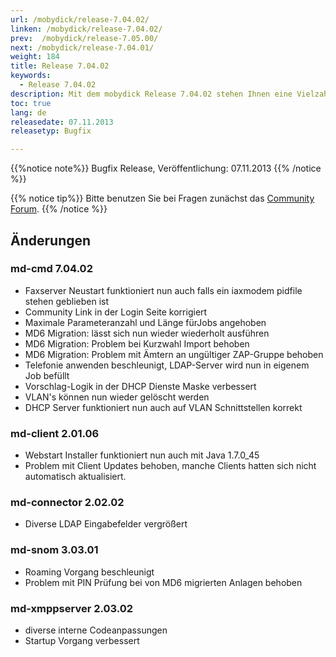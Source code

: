 ```yaml
---
url: /mobydick/release-7.04.02/
linken: /mobydick/release-7.04.02/
prev:  /mobydick/release-7.05.00/
next: /mobydick/release-7.04.01/
weight: 184
title: Release 7.04.02
keywords: 
  - Release 7.04.02
description: Mit dem mobydick Release 7.04.02 stehen Ihnen eine Vielzahl an neuen Funtionen zur Verfügung.
toc: true
lang: de
releasedate: 07.11.2013
releasetyp: Bugfix

---
```


{{%notice note%}}
Bugfix Release, Veröffentlichung: 07.11.2013
{{% /notice %}}

{{% notice tip%}}
Bitte benutzen Sie bei Fragen zunächst das [Community Forum](http://community.pascom.net/forum.php "Zu unserem Forum").
{{% /notice %}}

## Änderungen

### md-cmd 7.04.02

*   Faxserver Neustart funktioniert nun auch falls ein iaxmodem pidfile stehen geblieben ist
*   Community Link in der Login Seite korrigiert
*   Maximale Parameteranzahl und Länge fürJobs angehoben
*   MD6 Migration: lässt sich nun wieder wiederholt ausführen
*   MD6 Migration: Problem bei Kurzwahl Import behoben
*   MD6 Migration: Problem mit Ämtern an ungültiger ZAP-Gruppe behoben
*   Telefonie anwenden beschleunigt, LDAP-Server wird nun in eigenem Job befüllt
*   Vorschlag-Logik in der DHCP Dienste Maske verbessert
*   VLAN's können nun wieder gelöscht werden
*   DHCP Server funktioniert nun auch auf VLAN Schnittstellen korrekt  

### md-client 2.01.06

*   Webstart Installer funktioniert nun auch mit Java 1.7.0_45
*   Problem mit Client Updates behoben, manche Clients hatten sich nicht automatisch aktualisiert.

### md-connector 2.02.02

*   Diverse LDAP Eingabefelder vergrößert

### md-snom 3.03.01

*   Roaming Vorgang beschleunigt
*   Problem mit PIN Prüfung bei von MD6 migrierten Anlagen behoben

### md-xmppserver 2.03.02

*   diverse interne Codeanpassungen
*   Startup Vorgang verbessert